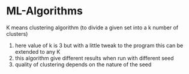 # ML-Algorithms
K means clustering algorithm (to divide a given set into a k number of clusters)
1. here value of k is 3 but with a little tweak to the program this can be extended to any K
2. this algorithm give different results when run with different seed
3. quality of clustering depends on the nature of the seed
